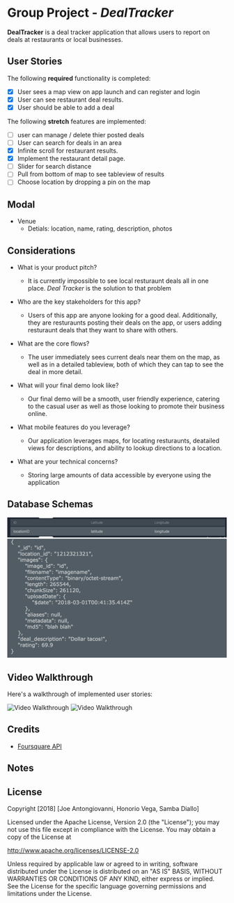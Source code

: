 # Group Project - *DealTracker*

**DealTracker** is a deal tracker application that allows users to report on deals at restaurants or local businesses.

## User Stories

The following **required** functionality is completed:

- [x] User sees a map view on app launch and can register and login
- [x] User can see restaurant deal results.
- [x] User should be able to add a deal

The following **stretch** features are implemented:

- [ ] user can manage / delete thier posted deals
- [ ] User can search for deals in an area
- [x] Infinite scroll for restaurant results. 
- [x] Implement the restaurant detail page.
- [ ] Slider for search distance
- [ ] Pull from bottom of map to see tableview of results
- [ ] Choose location by dropping a pin on the map

## Modal
- Venue
  - Detials: location, name, rating, description, photos

## Considerations

- What is your product pitch?
  - It is currently impossible to see local resturaunt deals all in one place. *Deal Tracker* is the solution to that problem

- Who are the key stakeholders for this app?
  - Users of this app are anyone looking for a good deal. Additionally, they are resturaunts posting their deals on the app, or users adding resturaunt deals that they want to share with others. 

- What are the core flows?
  - The user immediately sees current deals near them on the map, as well as in a detailed tableview, both of which they can tap to see the deal in more detail.

- What will your final demo look like?
  - Our final demo will be a smooth, user friendly experience, catering to the casual user as well as those looking to promote their business online. 

- What mobile features do you leverage?
  - Our application leverages maps, for locating resturaunts, deatailed views for descriptions, and ability to lookup directions to a location.

- What are your technical concerns?
  - Storing large amounts of data accessible by everyone using the application

## Database Schemas
<img src='https://github.com/495TacoTuesday/taco-tuesday/blob/master/location_db.png' title='Location Document' width='' alt='Location Database' />
<img src='https://github.com/495TacoTuesday/taco-tuesday/blob/master/deal_db.png' title='deal Document' width='' alt='deal Database' />



## Video Walkthrough

Here's a walkthrough of implemented user stories:

<img src='https://i.imgur.com/eMSPwpT.gif' title='Video Walkthrough' width='' alt='Video Walkthrough' />
<img src='https://i.imgur.com/cVuNoUo.gif' title='Video Walkthrough' width='' alt='Video Walkthrough' />


## Credits
- [Foursquare API](https://developer.foursquare.com/docs)

## Notes


## License

Copyright [2018] [Joe Antongiovanni, Honorio Vega, Samba Diallo]

Licensed under the Apache License, Version 2.0 (the "License");
you may not use this file except in compliance with the License.
You may obtain a copy of the License at

http://www.apache.org/licenses/LICENSE-2.0

Unless required by applicable law or agreed to in writing, software
distributed under the License is distributed on an "AS IS" BASIS,
WITHOUT WARRANTIES OR CONDITIONS OF ANY KIND, either express or implied.
See the License for the specific language governing permissions and
limitations under the License.
